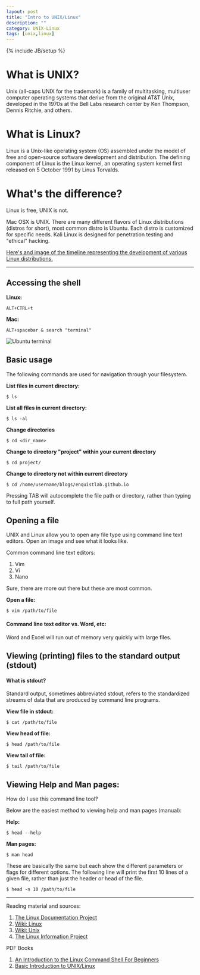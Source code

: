 ```yaml
---
layout: post
title: "Intro to UNIX/Linux"
description: ""
category: UNIX-Linux 
tags: [unix,linux]
---
```

{% include JB/setup %}

# What is UNIX?

Unix (all-caps UNIX for the trademark) is a family of multitasking, multiuser computer operating systems that derive from the original AT&T Unix, developed in the 1970s at the Bell Labs research center by Ken Thompson, Dennis Ritchie, and others.

# What is Linux?

Linux is a Unix-like operating system (OS) assembled under the model of free and open-source software development and distribution. The defining component of Linux is the Linux kernel, an operating system kernel first released on 5 October 1991 by Linus Torvalds.

# What's the difference?

Linux is free, UNIX is not.

Mac OSX is UNIX. There are many different flavors of Linux distributions (distros for short), most common distro is Ubuntu. Each distro is customized for specific needs. Kali Linux is designed for penetration testing and "ethical" hacking. 

<a href="https://en.wikipedia.org/wiki/Linux_distribution#/media/File:Linux_Distribution_Timeline_with_Android.svg" target="_blank">Here's and image of the timeline representing the development of various Linux distributions.</a>

---

## Accessing the shell

**Linux:**

```
ALT+CTRL+t
```

**Mac:**

```
ALT+spacebar & search "terminal"
```

![Ubuntu terminal]({{ASSET_PATH}}/images/terminal.png)

## Basic usage

The following commands are used for navigation through your filesystem.

**List files in current directory:**

```
$ ls
```

**List all files in current directory:**

```
$ ls -al
```

**Change directories**

```
$ cd <dir_name>
```

**Change to directory "project" within your current directory**

```
$ cd project/
```

**Change to directory not within current directory**

```
$ cd /home/username/blogs/enquistlab.github.io
```

Pressing TAB will autocomplete the file path or directory, rather than typing to full path yourself.

## Opening a file

UNIX and Linux allow you to open any file type using command line text editors. Open an image and see what it looks like.

Common command line text editors:

1. Vim
1. Vi
1. Nano

Sure, there are more out there but these are most common.

**Open a file:**

```
$ vim /path/to/file
```

#### Command line text editor vs. Word, etc:

Word and Excel will run out of memory very quickly with large files. 

##  Viewing (printing) files to the standard output (stdout)

#### What is stdout?

Standard output, sometimes abbreviated stdout, refers to the standardized streams of data that are produced by command line programs.

**View file in stdout:**

```
$ cat /path/to/file
```

**View head of file:**

```
$ head /path/to/file
```

**View tail of file:**

```
$ tail /path/to/file
```


## Viewing Help and Man pages:

How do I use this command line tool?

Below are the easiest method to viewing help and man pages (manual):

**Help:**

```
$ head --help
```

**Man pages:**

```
$ man head
```

These are basically the same but each show the different parameters or flags for different options. The following line will print the first 10 lines of a given file, rather than just the header or head of the file.

```
$ head -n 10 /path/to/file
```

---

Reading material and sources:

1. <a href="http://www.tldp.org/guides.html" target="_blank">The Linux Documentation Project</a>
1. <a href="https://en.wikipedia.org/wiki/Linux" target="_blank">Wiki: Linux</a>
1. <a href="https://en.wikipedia.org/wiki/Unix" target="_blank">Wiki: Unix</a>
1. <a href="http://www.linfo.org/index.html" target="_blank">The Linux Information Project</a>

PDF Books

1. <a href="http://vic.gedris.org/Manual-ShellIntro/1.2/ShellIntro.pdf" target="_blank">An Introduction to the Linux Command Shell For Beginners</a>
1. <a href="http://rcsg-gsir.imsb-dsgi.nrc-cnrc.gc.ca/documents/basic.pdf" target="_blank">Basic Introduction to UNIX/Linux</a>

